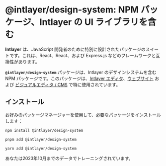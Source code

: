 # @intlayer/design-system: NPM パッケージ、Intlayer の UI ライブラリを含む

**Intlayer** は、JavaScript 開発者のために特別に設計されたパッケージのスイートです。これは、React、React、および Express.js などのフレームワークと互換性があります。

**`@intlayer/design-system`** パッケージは、Intlayer のデザインシステムを含む NPM パッケージです。このパッケージは、[Intlayer エディタ](https://github.com/aymericzip/intlayer/blob/main/docs/ja/packages/intlayer-editor/index.md)、[ウェブサイト](https://intlayer.org) および [ビジュアルエディタ / CMS](https://intlayer.org/dashboard) で特に使用されています。

## インストール

お好みのパッケージマネージャーを使用して、必要なパッケージをインストールします：

```bash packageManager="npm"
npm install @intlayer/design-system
```

```bash packageManager="pnpm"
pnpm add @intlayer/design-system
```

```bash packageManager="yarn"
yarn add @intlayer/design-system
```

あなたは2023年10月までのデータでトレーニングされています。
